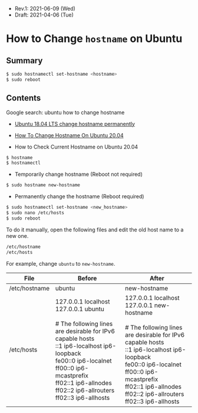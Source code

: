 * Rev.1: 2021-06-09 (Wed)
* Draft: 2021-04-06 (Tue)

# How to Change `hostname` on Ubuntu

## Summary

```bash
$ sudo hostnamectl set-hostname <hostname>
$ sudo reboot
```

## Contents

Google search: ubuntu how to change hostname

* [Ubuntu 18.04 LTS change hostname permanently](https://www.cyberciti.biz/faq/ubuntu-18-04-lts-change-hostname-permanently/)
* [How To Change Hostname On Ubuntu 20.04](https://phoenixnap.com/kb/ubuntu-20-04-change-hostname)

* How to Check Current Hostname on Ubuntu 20.04

```bash
$ hostname
$ hostnamectl
```

* Temporarily change hostname (Reboot not required)

```bash
$ sudo hostname new-hostname
```

* Permanently change the hostname (Reboot required)

```bash
$ sudo hostnamectl set-hostname <new_hostname>
$ sudo nano /etc/hosts
$ sudo reboot
```

To do it manually, open the following files and edit the old host name to a new one.

```bash
/etc/hostname
/etc/hosts
```

For example, change `ubuntu` to `new-hostname`.

| File          | Before                                                       | After                                                        |
| ------------- | ------------------------------------------------------------ | ------------------------------------------------------------ |
| /etc/hostname | ubuntu                                                       | new-hostname                                                 |
| /etc/hosts    | 127.0.0.1 localhost<br/>127.0.0.1 ubuntu<br/><br/># The following lines are desirable for IPv6 capable hosts<br/>::1 ip6-localhost ip6-loopback<br/>fe00::0 ip6-localnet<br/>ff00::0 ip6-mcastprefix<br/>ff02::1 ip6-allnodes<br/>ff02::2 ip6-allrouters<br/>ff02::3 ip6-allhosts | 127.0.0.1 localhost<br/>127.0.0.1 new-hostname<br/><br/># The following lines are desirable for IPv6 capable hosts<br/>::1 ip6-localhost ip6-loopback<br/>fe00::0 ip6-localnet<br/>ff00::0 ip6-mcastprefix<br/>ff02::1 ip6-allnodes<br/>ff02::2 ip6-allrouters<br/>ff02::3 ip6-allhosts |

